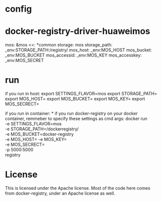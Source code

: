 config
=====================================================================================
# docker-registry-driver-huaweimos
mos: &mos
    <<: *common
    storage: mos
    storage_path: _env:STORAGE_PATH:/registry/
    mos_host: _env:MOS_HOST
    mos_bucket: _env:MOS_BUCKET
    mos_accessid: _env:MOS_KEY
    mos_accesskey: _env:MOS_SECRET
    
run
======================================================================================
if you run in host:
export SETTINGS_FLAVOR=mos
export STORAGE_PATH=<your storage_path>
export MOS_HOST=<your mos server>
export MOS_BUCKET=<your buker name>
export MOS_KEY=<your mos AK>
export MOS_SECRECT=<you mos SK>

if you run in container:
    * if you run docker-registry on your docker container, remmeber to specify these settings as cmd args:
        docker run \
         -e SETTINGS_FLAVOR=mos \
         -e STORAGE_PATH=/dockerregistry/ \
         -e MOS_BUCKET=docker-registry \
         -e MOS_HOST=<your mos server address>
         -e MOS_KEY=<your access id> \
         -e MOS_SECRECT=<your access key> \
         -p 5000:5000 \
         registry
    
License
=========
This is licensed under the Apache license. Most of the code here comes from docker-registry, under an Apache license as well.
    
